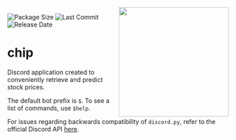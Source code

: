 <img align="right" src="https://media.discordapp.net/attachments/685653019856994381/899826225227378768/stock.jpg" width=250 height=250>

![Package Size](https://img.shields.io/github/repo-size/qyyvv/yahoostock)
![Last Commit](https://img.shields.io/github/last-commit/qyyvv/chip)
![Release Date](https://img.shields.io/github/release-date-pre/qyyvv/yahoostock)

# chip
 Discord application created to conveniently retrieve and predict stock prices.

 The default bot prefix is `$`. To see a list of commands, use `$help`.

 For issues regarding backwards compatibility of `discord.py`, refer to the official Discord API [here](https://discordpy.readthedocs.io/en/stable/version_guarantees.html#version-guarantees).
